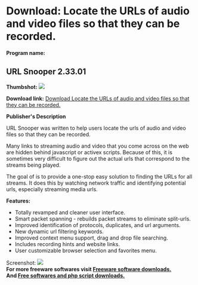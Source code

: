 # Download: Locate the URLs of audio and video files so that they can be recorded.

**Program name:**

## URL Snooper 2.33.01

  
**Thumbshot:** ![](http://www.freewarefiles.com/screenshot/urlsnooper2_md.gif)   
  
**Download link:** [Download Locate the URLs of audio and video files so that they can be recorded.](http://freesoftwares.boysofts.com/URL-Snooper_program_17104.html)  
  


**Publisher's Description**  
  


URL Snooper was written to help users locate the urls of audio and video files so that they can be recorded. 

Many links to streaming audio and video that you come across on the web are hidden behind javascript or activex scripts. Because of this, it is sometimes very difficult to figure out the actual urls that correspond to the streams being played. 

The goal of is to provide a one-stop easy solution to finding the URLs for all streams. It does this by watching network traffic and identifying potential urls, especially streaming media urls.

**Features:**

  * Totally revamped and cleaner user interface. 
  * Smart packet spanning - rebuilds packet streams to eliminate split-urls. 
  * Improved identification of protocols, duplicates, and url arguments. 
  * New dynamic url filtering keywords. 
  * Improved context menu support, drag and drop file searching. 
  * Includes recording hints and website links. 
  * User customizable browser selection and favorites menu. 

  
  
Screenshot: ![](http://www.freewarefiles.com/screenshot/urlsnooper2.gif)   
**For more freeware softwares visit [Freeware software downloads.](http://freesoftwares.boysofts.com/)**   
**And [Free softwares and php script downloads.](http://www.boysofts.com/)**
